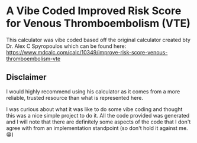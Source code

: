 # A Vibe Coded Improved Risk Score for Venous Thromboembolism (VTE)

This calculator was vibe coded based off the original calculator created bty Dr. Alex C Spyropoulos which can be found here: https://www.mdcalc.com/calc/10349/improve-risk-score-venous-thromboembolism-vte

## Disclaimer
I would highly recommend using his calculator as it comes from a more reliable, trusted resource than what is represented here.  

I was curious about what it was like to do some vibe coding and thought this was a nice simple project to do it. All the code provided was generated and I will note that there are definitely some aspects of the code that I don't agree with from an implementation standpoint (so don't hold it against me. 😁)
